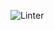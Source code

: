 ![Linter](https://github.com/M9lTHblu/frontend-project-lvl2/workflows/Linter/badge.svg?branch=master)

